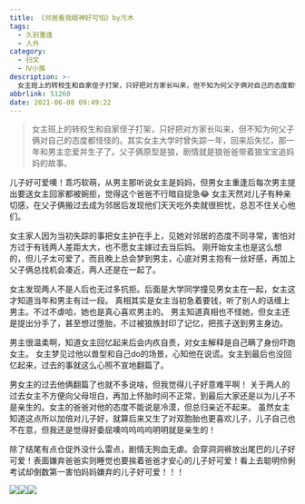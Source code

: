 ```yaml
---
title: 《邻居看我眼神好可怕》by污木
tags:
  - 久别重逢
  - 人外
category:
  - 扫文
  - Ⅳ小推
description: >-
  女主班上的转校生和自家侄子打架，只好把对方家长叫来，但不知为何父子俩对自己的态度都怪怪的。其实女主大学时曾失踪一年，回来后失忆，那一年和男主恋爱并生子了。父子俩原型是狼，剧情就是狼爸爸带着狼宝宝追妈妈的故事。
abbrlink: 51260
date: 2021-06-08 09:49:22
---
```

<meta name="referrer" content="no-referrer" />

> 女主班上的转校生和自家侄子打架，只好把对方家长叫来，但不知为何父子俩对自己的态度都怪怪的。其实女主大学时曾失踪一年，回来后失忆，那一年和男主恋爱并生子了。父子俩原型是狼，剧情就是狼爸爸带着狼宝宝追妈妈的故事。

<!-- more -->

儿子好可爱噢！乖巧软萌，从男主那听说女主是妈妈，但男女主重逢后每次男主提出要送女主回家都被婉拒，觉得这个爸爸不行暗自捉急😂
女主天然对儿子有种亲切感，在父子俩搬过去成为邻居后发现他们天天吃外卖就很担忧，总忍不住关心他们。

女主家人因为当初失踪的事把女主护在手上，见她对邻居的态度不同寻常，害怕对方过于有钱两人差距太大，也不愿女主嫁过去当后妈。
刚开始女主也是这么想的，但儿子太可爱了，而且晚上总会梦到男主，心底对男主抱有一丝好感，再加上父子俩总找机会凑近，两人还是在一起了。

女主发现两人不是人后也无过多抗拒。后面是大学同学撞见男女主在一起，女主这才知道当年和男主有过一段。
真相其实是女主当初急着要钱，听了别人的话缠上男主。不过不虐哈，她也是真心喜欢男主的。
男主知道真相也不怪她，但女主还是提出分手了，甚至想过堕胎，不过被狼族封印了记忆，把孩子送到男主身边。

男主很温柔啊，知道女主回忆起来后会内疚自责，对女主解释是自己瞒了身份吓跑女主。
女主梦见过他以兽型和自己do的场景，心知他在说谎。女主到最后也没回忆起来，过去的事就这么心照不宣地翻篇了。

男女主的过去他俩翻篇了也就不多说啥，但我觉得儿子好意难平啊！
关于两人的过去女主不方便向父母坦白，再加上怀胎时间不正常，到最后大家还是以为儿子不是亲生的。女主的爸爸对他的态度不能说是冷漠，但总归亲近不起来。
虽然女主知道这点所以加倍对儿子好，就算后来又生了对双胞胎也更喜欢儿子，儿子自己也不在意，但我还是觉得好委屈噢呜呜呜呜明明就是亲生的！

除了结尾有点仓促外没什么雷点，剧情无狗血无虐。会穿洞洞裤放出尾巴的儿子好可爱！表面嫌弃爸爸实则睡觉也要挨着爸爸才安心的儿子好可爱！看上去聪明伶俐考试却倒数第一害怕妈妈嫌弃的儿子好可爱！！！

![](https://wx3.sinaimg.cn/mw690/0069kFhhgy1granwfsjn9j30n01ds7wi.jpg)![](https://wx4.sinaimg.cn/mw690/0069kFhhgy1granwhemhtj30n01ds7wi.jpg)![](https://wx4.sinaimg.cn/mw690/0069kFhhgy1granwih8guj30n01ds4qp.jpg)